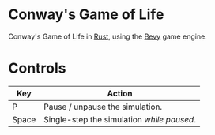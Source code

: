 # Conway's Game of Life

Conway's Game of Life in [Rust](https://www.rust-lang.org/), using the [Bevy](https://bevyengine.org/) game engine.

# Controls

| Key   | Action                                     |
|-------|--------------------------------------------|
| P     | Pause / unpause the simulation.            |
| Space | Single-step the simulation *while paused*. |
